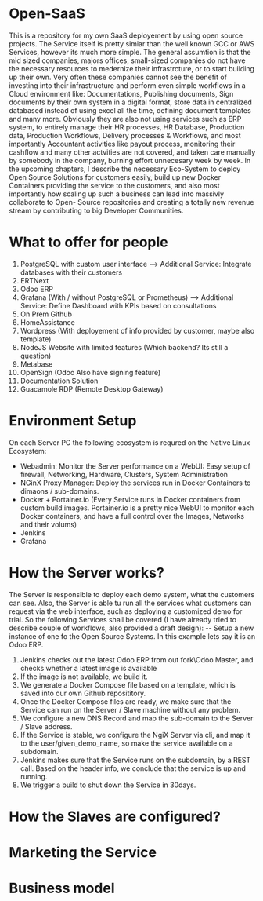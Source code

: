# Open-SaaS
This is a repository for my own SaaS deployement by using open source projects. The Service itself is pretty simiar than the well known GCC or AWS Services, however its much more simple. The general assumtion is that the mid sized companies, majors offices, small-sized companies do not have the necessary resources to medernize their infrastrcture, or to start building up their own. Very often these companies cannot see the benefit of investing into their infrastructure and perform even simple workflows in a Cloud environment like: Documentations, Publishing documents, Sign documents by their own system in a digital format, store data in centralized databased instead of using excel all the time, defining document templates and many more. Obviously they are also not using services such as ERP system, to entirely manage their HR processes, HR Database, Production data, Production Workflows, Delivery processes & Workflows, and most importantly Accountant activities like payout process, monitoring their cashflow and many other actvities are not covered, and taken care manually by somebody in the company, burning effort unnecesary week by week.
In the upcoming chapters, I describe the necessary Eco-System to deploy Open Source Solutions for customers easily, build up new Docker Containers providing the service to the customers, and also most importantly how scaling up such a business can lead into massivly collaborate to Open- Source repositories and creating a totally new revenue stream by contributing to big Developer Communities.


# What to offer for people
1. PostgreSQL with custom user interface --> Additional Service: Integrate databases with their customers
2. ERTNext
3. Odoo ERP
4. Grafana (With / without PostgreSQL or Prometheus) --> Additional Service: Define Dashboard with KPIs based on consultations
5. On Prem Github
6. HomeAssistance
7. Wordpress (With deployement of info provided by customer, maybe also template)
8. NodeJS Website with limited features (Which backend? Its still a question)
9. Metabase
10. OpenSign (Odoo Also have signing feature)
11. Documentation Solution
12. Guacamole RDP (Remote Desktop Gateway)

# Environment Setup
On each Server PC the following ecosystem is requred on the Native Linux Ecosystem:
- Webadmin: Monitor the Server performance on a WebUI: Easy setup of firewall, Networking, Hardware, Clusters, System Administration
- NGinX Proxy Manager: Deploy the services run in Docker Containers to dimaons / sub-domains.
- Docker + Portainer.io (Every Service runs in Docker containers from custom build images. Portainer.io is a pretty nice WebUI to monitor each Docker containers, and have a full control over the Images, Networks and their volums)
- Jenkins
- Grafana

# How the Server works?
The Server is responsible to deploy each demo system, what the customers can see. Also, the Server is able tu run all the services what customers can request via the web interface, such as deploying a customized demo for trial.
So the following Services shall be covered (I have already tried to describe couple of workflows, also provided a draft design):
-- Setup a new instance of one fo the Open Source Systems. In this example lets say it is an Odoo ERP.
1. Jenkins checks out the latest Odoo ERP from out fork\Odoo Master, and checks whether a latest image is available
2. If the image is not available, we build it.
3. We generate a Docker Compose file based on a template, which is saved into our own Github reposititory.
4. Once the Docker Compose files are ready, we make sure that the Service can run on the Server / Slave machine without any problem.
5. We configure a new DNS Record and map the sub-domain to the Server / Slave address.
6. If the Service is stable, we configure the NgiX Server via cli, and map it to the user/given_demo_name, so make the service available on a subdomain.
7. Jenkins makes sure that the Service runs on the subdomain, by a REST call. Based on the header info, we conclude that the service is up and running.
8. We trigger a build to shut down the Service in 30days.


# How the Slaves are configured?

# Marketing the Service

# Business model
